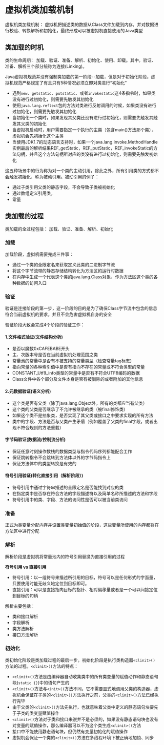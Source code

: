 # 虚拟机类加载机制

虚拟机类加载机制： 虚拟机把描述类的数据从Class文件加载到内存，并对数据进行校验、转换解析和初始化，最终形成可以被虚拟机直接使用的Java类型

## 类加载的时机

类的生命周期： 加载、验证、准备、解析、初始化、使用、卸载。其中，验证、准备、解析三个部分统称为连接(Linking)。

Java虚拟机规范并没有强制类加载的第一阶段--加载，但是对于初始化阶段，虚拟机规范严格规定了有且只有5种情况必须立即对类进行“初始化”

+ 遇到`new`、`getstatic`、`putstatic`、或者`invokestatic`这4条指令时，如果类没有进行过初始化，则需要先触发其初始化
+ 使用`java.lang.reflect`包的方法对类进行反射调用的时候，如果类没有进行过初始化，则需要先触发其初始化
+ 当初始化一个类时，如果发现其父类还没有进行过初始化，则需要先触发其触发其父类的初始化
+ 当虚拟机启动时，用户需要指定一个执行的主类（包含main()方法那个类），虚拟机会先初始化这个主类
+ 当使用JDK1.7的动态语言支持时，如果一个java.lang.invoke.MethodHandle实例最后的解析结果REF_getStatic，REF_putStatic，REF_invokeStatic的方法句柄，并且这个方法句柄所对应的类没有进行过初始化，则需要先触发初始化

这五种场景中的行为称为对一个类的主动引用，除此之外，所有引用类的方式都不会触发初始化，称为被动引用。被动引用的例子：

+ 通过子类引用父类的静态字段，不会导致子类被初始化
+ 通过数组定义引用类，
+ 常量

## 类加载的过程

类加载的全过程包括： 加载、验证、准备、解析、初始化

### 加载

加载阶段，虚拟机需要完成三件事：

+ 通过一个类的全限定名来获取定义此类的二进制字节流
+ 将这个字节流带的静态存储结构转化为方法区的运行时数据
+ 在内存中生成一个代表这个类的java.lang.Class对象，作为方法区这个类的各种数据的访问入口

### 验证

验证是连接阶段的第一步，这一阶段的目的是为了确保Class字节流中包含的信息符合当前虚拟机的要求，并且不会危害虚拟机自身的安全

验证阶段大致会完成4个阶段的验证工作：

#### 1.文件格式验证(文件结构分析)

+ 是否以魔数0xCAFEBABE开头
+ 主、次版本号是否在当前虚拟机处理范围之类
+ 常量池的常量中是否有不被支持的常量类型（检查常量tag标志）
+ 指向常量的各种索引值中是否有指向不存在的常量或不符合类型的常量
+ CONSTANT_Utf8_info类型的常量中是否有不符合UTF8编码的数据
+ Class文件中各个部分及文件本身是否有被删除的或者附加的其他信息

#### 2.元数据验证(语义分析)

+ 这个类是否有父类（除了java.lang.Object外，所有的类都应当有父类）
+ 这个类的父类是否继承了不允许被继承的类（被final修饰类）
+ 如果这个类不是抽象类，是否实现了其父类或接口之中要求实现的所有方法
+ 类中的字段、方法是否与父类产生矛盾（例如覆盖了父类的final字段，或者出现不符合规则的方法重载）

#### 字节码验证(数据流/控制流分析)

+ 保证任意时刻操作数栈的数据类型与指令代码序列都能配合工作
+ 保证跳转指令不会跳转到方法体以外的字节码指令上
+ 保证方法体中的类型转换是有效的

#### 符号引用验证(转化直接引用（解析阶段）)

+ 符号引用中通过字符串描述的全限定名是否能找到对应的类
+ 在指定类中是否存在符合方法的字段描述符以及简单名称所描述的方法和字段
+ 符号引用中的类、字段、方法的访问性是否可以被当前类访问

### 准备

正式为类变量分配内存并设置类变量初始值的阶段，这些变量所使用的内存都将在方法区中进行分配

### 解析

解析阶段是虚拟机将常量池内的符号引用替换为直接引用的过程

__符号引用 vs 直接引用__

+ 符号引用：以一组符号来描述所引用的目标，符号可以是任何形式的字面量，只要使用时能无歧义地定位到目标即可。
+ 直接引用：可以是直接指向目标的指针、相对偏移量或者是一个可以间接定位到目标的句柄

解析主要包括：

+ 类和接口解析
+ 字段解析
+ 类方法解析
+ 接口方法解析

### 初始化

类初始化阶段是类加载过程的最后一步，初始化阶段是执行类构造器`<clinit>()`方法的过程。`<clinit>()`方法的特点：

+ `<clinit>()`方法是由编译器自动收集类中的所有类变量的赋值动作和静态语句块(`static {}`)中的语句产生的
+ `<clinit>()`方法与`<init>()`方法不同，它不需要显式地调用父类的构造器，虚拟机会保证在子类的`<clinit>()`方法执行之前，父类的`<clinit>()`方法已经执行完毕
+ 由于父类的`<clinit>()`方法先执行，也就意味着父类中定义的静态语句块要先于子类的类变量赋值操作
+ `<clinit>()`方法对于类和接口来说并不是必须的，如果没有静态语句块也没有对变量的赋值操作，那么编译器可以不为这个类生成`<clinit>()`方法
+ 接口中不能使用静态语句块，但仍然有变量初始化的赋值操作
+ 虚拟机会保证一个类的`<clinit>()`方法在多线程环境下被正确地加锁、同步
